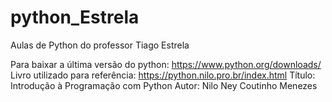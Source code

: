 # python_Estrela
Aulas de Python do professor Tiago Estrela

Para baixar a última versão do python: https://www.python.org/downloads/
Livro utilizado para referência: https://python.nilo.pro.br/index.html
Título: Introdução à Programação com Python
Autor: Nilo Ney Coutinho Menezes
